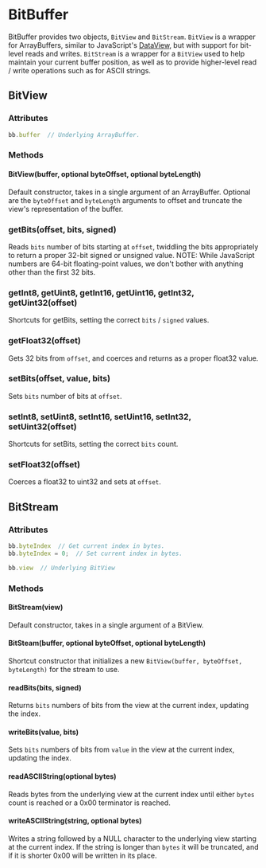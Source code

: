 BitBuffer
==========

BitBuffer provides two objects, `BitView` and `BitStream`. `BitView` is a wrapper for ArrayBuffers, similar to JavaScript's [DataView](https://developer.mozilla.org/en-US/docs/JavaScript/Typed_arrays/DataView), but with support for bit-level reads and writes. `BitStream` is a wrapper for a `BitView` used to help maintain your current buffer position, as well as to provide higher-level read / write operations such as for ASCII strings.


## BitView

### Attributes

```javascript
bb.buffer  // Underlying ArrayBuffer.
```

### Methods

#### BitView(buffer, optional byteOffset, optional byteLength)

Default constructor, takes in a single argument of an ArrayBuffer. Optional are the `byteOffset` and `byteLength` arguments to offset and truncate the view's representation of the buffer.

### getBits(offset, bits, signed)

Reads `bits` number of bits starting at `offset`, twiddling the bits appropriately to return a proper 32-bit signed or unsigned value. NOTE: While JavaScript numbers are 64-bit floating-point values, we don't bother with anything other than the first 32 bits.

### getInt8, getUint8, getInt16, getUint16, getInt32, getUint32(offset)

Shortcuts for getBits, setting the correct `bits` / `signed` values.

### getFloat32(offset)

Gets 32 bits from `offset`, and coerces and returns as a proper float32 value.

### setBits(offset, value, bits)

Sets `bits` number of bits at `offset`.

### setInt8, setUint8, setInt16, setUint16, setInt32, setUint32(offset)

Shortcuts for setBits, setting the correct `bits` count.

### setFloat32(offset)

Coerces a float32 to uint32 and sets at `offset`.


## BitStream

### Attributes

```javascript
bb.byteIndex  // Get current index in bytes.
bb.byteIndex = 0;  // Set current index in bytes.
```

```javascript
bb.view  // Underlying BitView
```

### Methods

#### BitStream(view)

Default constructor, takes in a single argument of a BitView.

#### BitSteam(buffer, optional byteOffset, optional byteLength)

Shortcut constructor that initializes a new `BitView(buffer, byteOffset, byteLength)` for the stream to use.

#### readBits(bits, signed)

Returns `bits` numbers of bits from the view at the current index, updating the index.

#### writeBits(value, bits)

Sets `bits` numbers of bits from `value` in the view at the current index, updating the index.

#### readASCIIString(optional bytes)

Reads bytes from the underlying view at the current index until either `bytes` count is reached or a 0x00 terminator is reached.

#### writeASCIIString(string, optional bytes)

Writes a string followed by a NULL character to the underlying view starting at the current index. If the string is longer than `bytes` it will be truncated, and if it is shorter 0x00 will be written in its place.